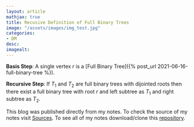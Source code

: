 ```yaml
---
layout: article
mathjax: true
title: Recusive Definition of Full Binary Trees
image: "/assets/images/img_test.jpg"
categories:
- DM
desc:   
imagealt: 
---
```


**Basis Step**: A single vertex $r$ is a [Full Binary Tree]({% post_url 2021-06-16-full-binary-tree %}).

































































































































































































































































































































































**Recursive Step**: If $T_1$ and $T_2$ are full binary trees with dijointed roots then there exist a full binary tree with root $r$ and left subtree as $T_1$ and right subtree as $T_2$.


































































































































































































































































































































































This blog was published directly from my notes.
To check the source of my notes visit [Sources](sources.html).
To see all of my notes download/clone this [repository](https://github.com/bovem/CS).